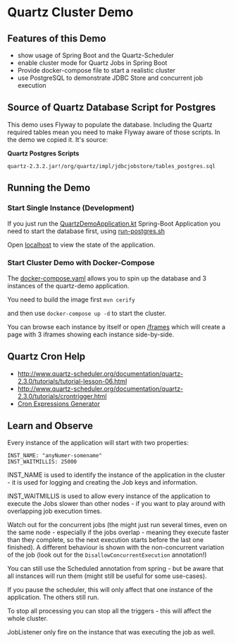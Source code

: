 # Quartz Cluster Demo

## Features of this Demo

* show usage of Spring Boot and the Quartz-Scheduler
* enable cluster mode for Quartz Jobs in Spring Boot
* Provide docker-compose file to start a realistic cluster
* use PostgreSQL to demonstrate JDBC Store and concurrent job execution


## Source of Quartz Database Script for Postgres

This demo uses Flyway to populate the database. Including the Quartz required tables mean you need to make Flyway aware of those scripts. In the demo we copied it. It's source:

**Quartz Postgres Scripts**

    quartz-2.3.2.jar!/org/quartz/impl/jdbcjobstore/tables_postgres.sql

## Running the Demo

### Start Single Instance (Development)

If you just run the [QuartzDemoApplication.kt](src/main/kotlin/ch/brontofundus/demos/quartz/QuartzDemoApplication.kt) Spring-Boot Application you need to start the database first, using [run-postgres.sh](run-postgres.sh)

Open [localhost](http://localhost:8080/) to view the state of the application.

### Start Cluster Demo with Docker-Compose

The [docker-compose.yaml](docker-compose.yaml) allows you to spin up the database and 3 instances of the quartz-demo application.

You need to build the image first `mvn cerify`

and then use `docker-compose up -d` to start the cluster.

You can browse each instance by itself or open [/frames](http://localhost:18080/frames) which will create a page with 3 iframes showing each instance side-by-side.


## Quartz Cron Help

- http://www.quartz-scheduler.org/documentation/quartz-2.3.0/tutorials/tutorial-lesson-06.html
- http://www.quartz-scheduler.org/documentation/quartz-2.3.0/tutorials/crontrigger.html
- [Cron Expressions Generator](https://www.freeformatter.com/cron-expression-generator-quartz.html)

## Learn and Observe

Every instance of the application will start with two properties:

```
INST_NAME: "anyNumer-somename"
INST_WAITMILLIS: 25000
```

INST_NAME is used to identify the instance of the application in the cluster - it is used for logging and creating the Job keys and information.

INST_WAITMILLIS is used to allow every instance of the application to execute the Jobs slower than other nodes - if you want to play around with overlapping job execution times.

Watch out for the concurrent jobs (the might just run several times, even on the same node - especially if the jobs overlap - meaning they execute faster than they complete, so the next execution starts before the last one finished). A different behaviour is shown with the non-concurrent variation of the job (look out for the `DisallowConcurrentExecution` annotation!)

You can still use the Scheduled annotation from spring - but be aware that all instances will run them (might still be useful for some use-cases).

If you pause the scheduler, this will only affect that one instance of the application. The others still run.

To stop all processing you can stop all the triggers - this will affect the whole cluster.

JobListener only fire on the instance that was executing the job as well.
